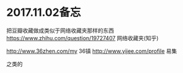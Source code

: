 
# 2017.11.02备忘

把豆瓣收藏做成类似于网络收藏夹那样的东西
https://www.zhihu.com/question/19727407   网络收藏夹(知乎)

http://www.36zhen.com/my   36镇
http://www.yijee.com/profile   易集

之类的

